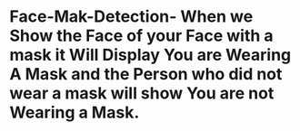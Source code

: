 # Face-Mak-Detection-   When we Show the Face of your Face with a mask it Will Display You are Wearing A Mask and the Person who did not wear a mask will show You are not Wearing a Mask.
